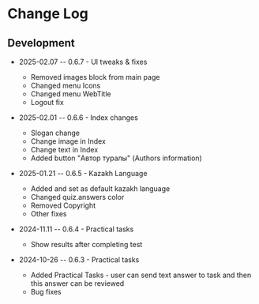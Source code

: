 # Change Log

## Development

* 2025-02.07 -- 0.6.7 - UI tweaks & fixes
  * Removed images block from main page
  * Changed menu Icons
  * Changed menu WebTitle 
  * Logout fix

* 2025-02.01 -- 0.6.6 - Index changes
  * Slogan change
  * Change image in Index
  * Change text in Index
  * Added button "Автор туралы" (Authors information)

* 2025-01.21 -- 0.6.5 - Kazakh Language
  * Added and set as default kazakh language
  * Changed quiz.answers color
  * Removed Copyright
  * Other fixes

* 2024-11.11 -- 0.6.4 - Practical tasks
  * Show results after completing test

* 2024-10-26 -- 0.6.3 - Practical tasks
  * Added Practical Tasks - user can send text answer to task and then this answer can be reviewed
  * Bug fixes